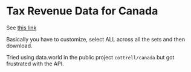# Tax Revenue Data for Canada

See [this link](https://www150.statcan.gc.ca/t1/tbl1/en/cv!recreate.action?pid=1010001701&selectedNodeIds=1D1,1D2,1D3,1D4,1D5,1D6,1D7,1D9,1D8,1D10,1D11,1D12,1D13,2D1,3D1,3D2,4D1,4D2,4D5,4D9,4D10,4D11,4D26,4D36,4D45,4D48,4D49,4D50,4D4,4D27,4D32,4D35,4D52,4D53,4D54,4D55,4D56,4D62,4D65,4D72,4D3All,4D3,4D51,4D130,4D81,4D82,4D85,4D86,4D90,4D91,4D95,4D98,4D102,4D103,4D106,4D108,4D109,4D114,4D118,4D119,4D122,4D125,4D89,4D107,4D87All,4D87,4D88,4D126,4D127,4D128,4D129,4D83All,4D83,4D84,&checkedLevels=3D1,3D2,3D3,3D4,3D5,3D6,&refPeriods=20070101,20170101&dimensionLayouts=layout3,layout3,layout3,layout3,layout2&vectorDisplay=true)

Basically you have to customize, select ALL across all the sets and then download.

Tried using data.world in the public project `cottrell/canada` but got frustrated with the API.
